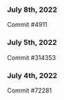 ### July 8th, 2022

Commit #4911

### July 5th, 2022

Commit #314353


### July 4th, 2022

Commit #72281
